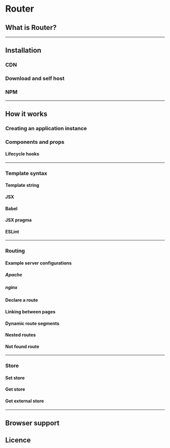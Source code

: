 # Router

## What is Router?

---

## Installation

### CDN

### Download and self host

### NPM

---

## How it works

### Creating an application instance

### Components and props

#### Lifecycle hooks

---

### Template syntax

#### Template string

#### JSX

#### Babel

#### JSX pragma

#### ESLint

---

### Routing

#### Example server configurations

##### Apache

##### nginx

#### Declare a route

#### Linking between pages

#### Dynamic route segments

#### Nested routes

#### Not found route

---

### Store

#### Set store

#### Get store

#### Get external store

---

## Browser support

## Licence
